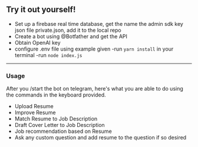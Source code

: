 ## Try it out yourself!

- Set up a firebase real time database, get the name the admin sdk key json file private.json, add it to the local repo
- Create a bot using @Botfather and get the API
- Obtain OpenAI key
- configure .env file using example given
  -run `yarn install` in your terminal
  -run `node index.js`

---

### Usage

After you /start the bot on telegram, here's what you are able to do using the commands in the keyboard provided.

- Upload Resume
- Improve Resume
- Match Resume to Job Description
- Draft Cover Letter to Job Description
- Job recommendation based on Resume
- Ask any custom question and add resume to the question if so desired
